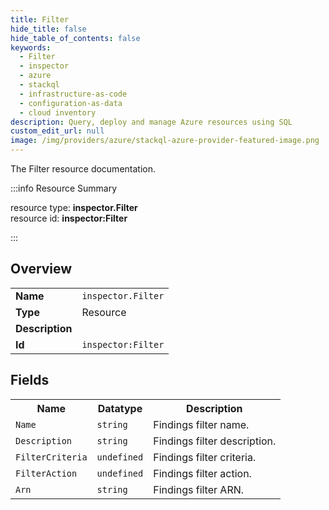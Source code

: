 ```yaml
---
title: Filter
hide_title: false
hide_table_of_contents: false
keywords:
  - Filter
  - inspector
  - azure
  - stackql
  - infrastructure-as-code
  - configuration-as-data
  - cloud inventory
description: Query, deploy and manage Azure resources using SQL
custom_edit_url: null
image: /img/providers/azure/stackql-azure-provider-featured-image.png
---
```

The Filter resource documentation.

:::info Resource Summary

<div class="row">
<div class="providerDocColumn">
<span>resource type:&nbsp;<b>inspector.Filter</b></span><br />
<span>resource id:&nbsp;<b>inspector:Filter</b></span><br />
</div>
</div>

:::

## Overview
<table><tbody>
<tr><td><b>Name</b></td><td><code>inspector.Filter</code></td></tr>
<tr><td><b>Type</b></td><td>Resource</td></tr>
<tr><td><b>Description</b></td><td></td></tr>
<tr><td><b>Id</b></td><td><code>inspector:Filter</code></td></tr>
</tbody></table>

## Fields
<table><tbody>
<tr><th>Name</th><th>Datatype</th><th>Description</th></tr>
<tr><td><code>Name</code></td><td><code>string</code></td><td>Findings filter name.</td></tr><tr><td><code>Description</code></td><td><code>string</code></td><td>Findings filter description.</td></tr><tr><td><code>FilterCriteria</code></td><td><code>undefined</code></td><td>Findings filter criteria.</td></tr><tr><td><code>FilterAction</code></td><td><code>undefined</code></td><td>Findings filter action.</td></tr><tr><td><code>Arn</code></td><td><code>string</code></td><td>Findings filter ARN.</td></tr>
</tbody></table>